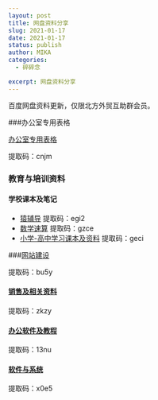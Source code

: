 ```yaml
---
layout: post
title: 网盘资料分享
slug: 2021-01-17
date: 2021-01-17
status: publish
author: MIKA
categories: 
  - 碎碎念

excerpt: 网盘资料分享
---
```


百度网盘资料更新，仅限北方外贸互助群会员。

###办公室专用表格



[办公室专用表格](https://pan.baidu.com/s/1oJ73nZDRvrotcugSFPys5Q)

提取码：cnjm 

### 教育与培训资料

#### 学校课本及笔记
- [猿辅导](https://pan.baidu.com/s/18QwfjdNsc_e8CyTdAfOeyQ)
提取码：egi2 
- [数学速算](https://pan.baidu.com/s/1AezRJPqZ8YOAMEMj45YwnQ)
提取码：gzce 
- [小学-高中学习课本及资料](https://pan.baidu.com/s/1s3-2WhV1SairqyoojJgEWw)
提取码：geci 

###[网站建设](https://pan.baidu.com/s/10sptAHRzFlkMhofQ2aKkRQ)

提取码：bu5y 


#### [销售及相关资料](https://pan.baidu.com/s/1-sigj81aUI06OdivbyK8fw)

提取码：zkzy 

#### [办公软件及教程](https://pan.baidu.com/s/1SpimKhfdWBoOGcX1mlW0hA)

提取码：13nu 

#### [软件与系统](https://pan.baidu.com/s/1cjQZl8tFnZeIF6qbhaAulw )

提取码：x0e5 

